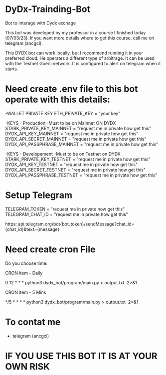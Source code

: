 # DyDx-Trainding-Bot
Bot to interage with Dydx exchage


This bot was developed by my professor in a course I finished today (07/03/23). If you want more details where to get this course, call me on telegram (ancgci).

This DYDX bot can work locally, but I recommend running it in your preferred cloud.
He operates a different type of arbitrage. It can be used with the Testnet Goerli network. It is configured to alert on telegram when it starts.

# Need create .env file to this bot operate with this details: #

-WALLET PRIVATE KEY
ETH_PRIVATE_KEY =  "your key"

-KEYS - Production
-Must to be on Mainnet ON DYDX
STARK_PRIVATE_KEY_MAINNET = "request me in private how get this"
DYDX_API_KEY_MAINNET = "request me in private how get this"
DYDX_API_SECRET_MAINNET = "request me in private how get this"
DYDX_API_PASSPHRASE_MAINNET = "request me in private how get this"

-KEYS - Developement
-Must to be on Testnet on DYDX
STARK_PRIVATE_KEY_TESTNET = "request me in private how get this"
DYDX_API_KEY_TESTNET = "request me in private how get this"
DYDX_API_SECRET_TESTNET = "request me in private how get this"
DYDX_API_PASSPHRASE_TESTNET = "request me in private how get this"

# Setup Telegram #
TELEGRAM_TOKEN = "request me in private how get this"
TELEGRAM_CHAT_ID = "request me in private how get this"

https:  api.telegram.org/bot{bot_token}/sendMessage?chat_id={chat_id}&text={message}


# Need create cron File #

Do you choose time:

CRON item - Daily

0 12 * * *   python3 dydx_bot/program/main.py > output.txt  2>&1

CRON item - 5 Mins

*/5 * * * *  python3 dydx_bot/program/main.py > output.txt  2>&1


# To contat me #

- telegram (ancgci)


# IF YOU USE THIS BOT IT IS AT YOUR OWN RISK #


